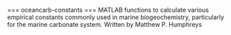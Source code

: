 === oceancarb-constants ===
MATLAB functions to calculate various empirical constants commonly used in marine biogeochemistry, particularly for the marine carbonate system.
Written by Matthew P. Humphreys
